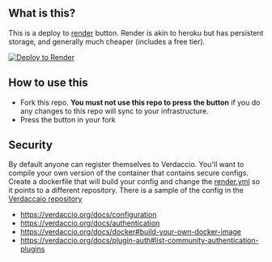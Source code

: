 ## What is this?

This is a deploy to [render](https://render.com) button. Render is akin to heroku but has persistent storage, and generally much cheaper (includes a free tier).

[![Deploy to Render](https://render.com/images/deploy-to-render-button.svg)](https://render.com/deploy)

## How to use this

* Fork this repo. **You must not use this repo to press the button** if you do any changes to this repo will sync to your infrastructure.
* Press the button in your fork


## Security

By default anyone can register themselves to Verdaccio. You'll want to compile your own version of the container that contains secure configs. Create a dockerfile that will build your config and change the [render.yml](render.yaml) so it points to a different repository. There is a sample of the config in the [Verdaccaio repository](https://github.com/verdaccio/verdaccio/blob/5.x/conf/docker.yaml)

* https://verdaccio.org/docs/configuration
* https://verdaccio.org/docs/authentication
* https://verdaccio.org/docs/docker#build-your-own-docker-image
* https://verdaccio.org/docs/plugin-auth#list-community-authentication-plugins
